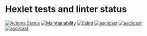 # Hexlet tests and linter status

[![Actions Status](https://github.com/Eudgene/frontend-project-lvl1/workflows/hexlet-check/badge.svg)](https://github.com/Eudgene/frontend-project-lvl1/actions)
[![Maintainability](https://api.codeclimate.com/v1/badges/d5cb27f921ba26a5b529/maintainability)](https://codeclimate.com/github/Eudgene/frontend-project-lvl1/maintainability)
[![Eslint](https://github.com/Eudgene/frontend-project-lvl1/actions/workflows/eslint_.yml/badge.svg)](https://github.com/Eudgene/frontend-project-lvl1/actions/workflows/eslint_.yml)
[![asciicast](https://asciinema.org/a/996xyYeLkESwi1kutKquEP6NT.svg)](https://asciinema.org/a/996xyYeLkESwi1kutKquEP6NT)
[![asciicast](https://asciinema.org/a/uIdupQIPh50Ve0qvDoqhoUYHc.svg)](https://asciinema.org/a/uIdupQIPh50Ve0qvDoqhoUYHc)
[![asciicast](https://asciinema.org/a/hsfw9QM0LTI54GAO2fasSHVpN.svg)](https://asciinema.org/a/hsfw9QM0LTI54GAO2fasSHVpN)